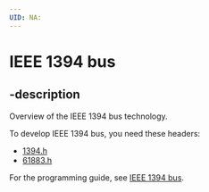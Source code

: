 ```yaml
---
UID: NA:
---
```


# IEEE 1394 bus

## -description
Overview of the IEEE 1394 bus technology.

To develop IEEE 1394 bus, you need these headers:

 * [1394.h](..\1394\index.md)
 * [61883.h](..\61883\index.md)

For the programming guide, see [IEEE 1394 bus](https://docs.microsoft.com/en-us/windows-hardware/drivers/ieee).
